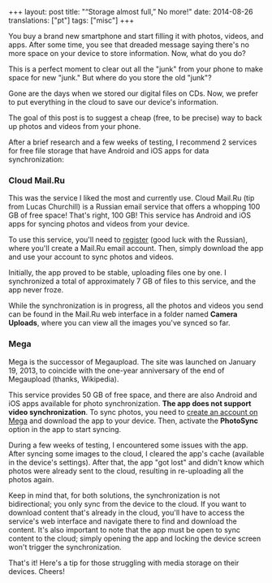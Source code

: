 +++
layout: post
title: "“Storage almost full,” No more!"
date: 2014-08-26
translations: ["pt"]
tags: ["misc"]
+++

<p class="intro"><span class="dropcap">Y</span>ou buy a brand new smartphone and start filling it with photos, videos, and apps. After some time, you see that dreaded message saying there's no more space on your device to store information. Now, what do you do?</p>

This is a perfect moment to clear out all the "junk" from your phone to make space for new "junk." But where do you store the old "junk"?

Gone are the days when we stored our digital files on CDs. Now, we prefer to put everything in the cloud to save our device's information.

The goal of this post is to suggest a cheap (free, to be precise) way to back up photos and videos from your phone.

After a brief research and a few weeks of testing, I recommend 2 services for free file storage that have Android and iOS apps for data synchronization:

### Cloud Mail.Ru

This was the service I liked the most and currently use. Cloud Mail.Ru (tip from Lucas Churchill) is a Russian email service that offers a whopping 100 GB of free space! That's right, 100 GB! This service has Android and iOS apps for syncing photos and videos from your device.

To use this service, you'll need to [register][registration-mailru] (good luck with the Russian), where you'll create a Mail.Ru email account. Then, simply download the app and use your account to sync photos and videos.

Initially, the app proved to be stable, uploading files one by one. I synchronized a total of approximately 7 GB of files to this service, and the app never froze.

While the synchronization is in progress, all the photos and videos you send can be found in the Mail.Ru web interface in a folder named **Camera Uploads**, where you can view all the images you've synced so far.

### Mega

Mega is the successor of Megaupload. The site was launched on January 19, 2013, to coincide with the one-year anniversary of the end of Megaupload (thanks, Wikipedia).

This service provides 50 GB of free space, and there are also Android and iOS apps available for photo synchronization. **The app does not support video synchronization**. To sync photos, you need to [create an account on Mega][registration-mega] and download the app to your device. Then, activate the **PhotoSync** option in the app to start syncing.

During a few weeks of testing, I encountered some issues with the app. After syncing some images to the cloud, I cleared the app's cache (available in the device's settings). After that, the app "got lost" and didn't know which photos were already sent to the cloud, resulting in re-uploading all the photos again.

Keep in mind that, for both solutions, the synchronization is not bidirectional; you only sync from the device to the cloud. If you want to download content that's already in the cloud, you'll have to access the service's web interface and navigate there to find and download the content. It's also important to note that the app must be open to sync content to the cloud; simply opening the app and locking the device screen won't trigger the synchronization.

That's it! Here's a tip for those struggling with media storage on their devices. Cheers!

[registration-mailru]: https://account.mail.ru/signup
[registration-mega]:   https://mega.nz/register